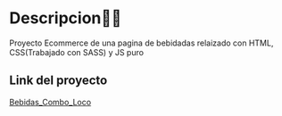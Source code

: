 # Descripcion👨‍💻 
Proyecto Ecommerce de una pagina de bebidadas relaizado con HTML, CSS(Trabajado con SASS) y JS puro

## Link del proyecto 
[Bebidas_Combo_Loco](https://lucascristin23.github.io/Curso-JavaScript/)
